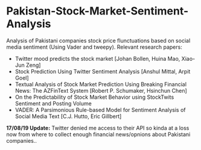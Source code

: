 # Pakistan-Stock-Market-Sentiment-Analysis

Analysis of Pakistani companies stock price flunctuations based on social media sentiment (Using Vader and tweepy). Relevant research papers:

* Twitter mood predicts the stock market [Johan Bollen, Huina Mao, Xiao-Jun Zeng]
* Stock Prediction Using Twitter Sentiment Analysis [Anshul Mittal, Arpit Goel]
* Textual Analysis of Stock Market Prediction Using Breaking Financial News: The AZFinText System [Robert P. Schumaker, Hsinchun Chen]
* On the Predictability of Stock Market Behavior using StockTwits Sentiment and Posting Volume
* VADER: A Parsimonious Rule-based Model for Sentiment Analysis of Social Media Text [C.J. Hutto, Eric Gillbert]

**17/08/19 Update:** Twitter denied me access to their API so kinda at a loss now from where to collect enough financial news/opnions about Pakistani companies..
